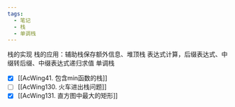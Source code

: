 ```yaml
---
tags:
  - 笔记
  - 栈
  - 单调栈
---
```

栈的实现
栈的应用：辅助栈保存额外信息、堆顶栈
表达式计算，后缀表达式、中缀转后缀、中缀表达式递归求值
单调栈

- [x] [[AcWing41. 包含min函数的栈]]
- [ ] [[AcWing130. 火车进出栈问题]]
- [x] [[AcWing131. 直方图中最大的矩形]]
